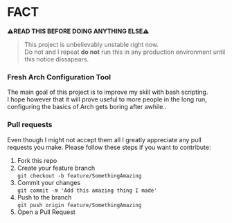 # FACT
**:warning:READ THIS BEFORE DOING ANYTHING ELSE:warning:**
  
> This project is unbelievably unstable right now.  
> Do not and I repeat **do not** run this in any production environment until this notice dissapears.  
  
### Fresh Arch Configuration Tool  
The main goal of this project is to improve my skill with bash scripting.  
I hope however that it will prove useful to more people in the long run, configuring the basics of Arch gets boring after awhile..  
  
### Pull requests
Even though I might not accept them all I greatly appreciate any pull requests you make.
Please follow these steps if you want to contribute:  
  
1. Fork this repo
2. Create your feature branch  
`git checkout -b feature/SomethingAmazing`  
3. Commit your changes  
`git commit -m 'Add this amazing thing I made'`  
4. Push to the branch  
`git push origin feature/SomethingAmazing`  
5. Open a Pull Request
